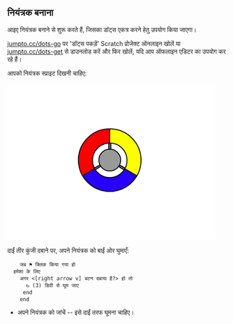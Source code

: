 ## नियंत्रक बनाना

आइए नियंत्रक बनाने से शुरू करते हैं, जिसका डॉट्स एकत्र करने हेतु उपयोग किया जाएगा।



<a href="http://jumpto.cc/dots-go" target="_blank">jumpto.cc/dots-go</a> पर 'डॉट्स पकड़ें' Scratch प्रोजेक्ट ऑनलाइन खोलें या <a href="http://jumpto.cc/dots-get" target="_blank">jumpto.cc/dots-get</a> से डाउनलोड करें और फिर खोलें, यदि आप ऑफलाइन एडिटर का उपयोग कर रहे हैं।

आपको नियंत्रक स्प्राइट दिखनी चाहिए:

![screenshot](images/dots-controller.png)
	
	
दाईं तीर कुंजी दबाने पर, अपने नियंत्रक को बाईं ओर घुमाएँ:

```blocks
	जब ⚑ क्लिक किया गया हो
  हमेशा के लिए 
    अगर <[right arrow v] बटन दबाया है?> हो तो 
      ↻ (3) डिग्री से घूम जाए
     end
    end
```
+ अपने नियंत्रक को जांचें -- इसे दाईं तरफ घूमना चाहिए।



